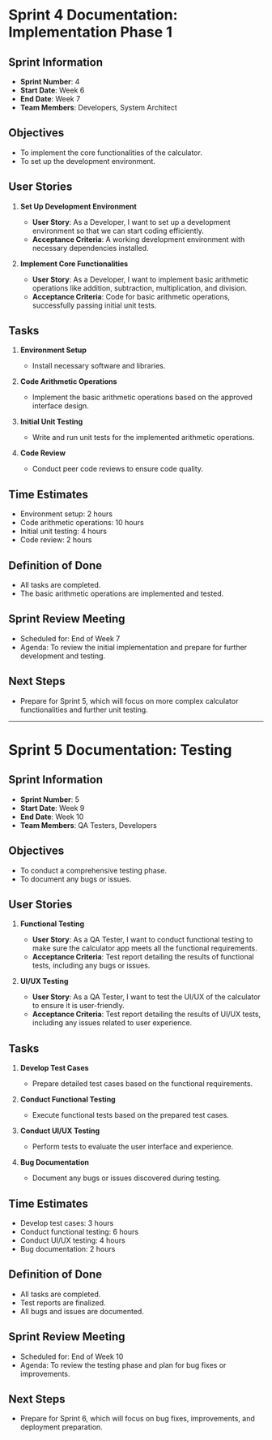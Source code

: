 
# Sprint 4 Documentation: Implementation Phase 1

## Sprint Information
- **Sprint Number**: 4
- **Start Date**: Week 6
- **End Date**: Week 7
- **Team Members**: Developers, System Architect

## Objectives

- To implement the core functionalities of the calculator.
- To set up the development environment.

## User Stories

1. **Set Up Development Environment**
    - **User Story**: As a Developer, I want to set up a development environment so that we can start coding efficiently.
    - **Acceptance Criteria**: A working development environment with necessary dependencies installed.

2. **Implement Core Functionalities**
    - **User Story**: As a Developer, I want to implement basic arithmetic operations like addition, subtraction, multiplication, and division.
    - **Acceptance Criteria**: Code for basic arithmetic operations, successfully passing initial unit tests.

## Tasks

1. **Environment Setup**
    - Install necessary software and libraries.
  
2. **Code Arithmetic Operations**
    - Implement the basic arithmetic operations based on the approved interface design.

3. **Initial Unit Testing**
    - Write and run unit tests for the implemented arithmetic operations.

4. **Code Review**
    - Conduct peer code reviews to ensure code quality.

## Time Estimates

- Environment setup: 2 hours
- Code arithmetic operations: 10 hours
- Initial unit testing: 4 hours
- Code review: 2 hours

## Definition of Done

- All tasks are completed.
- The basic arithmetic operations are implemented and tested.

## Sprint Review Meeting

- Scheduled for: End of Week 7
- Agenda: To review the initial implementation and prepare for further development and testing.

## Next Steps

- Prepare for Sprint 5, which will focus on more complex calculator functionalities and further unit testing.

---

# Sprint 5 Documentation: Testing

## Sprint Information
- **Sprint Number**: 5
- **Start Date**: Week 9
- **End Date**: Week 10
- **Team Members**: QA Testers, Developers

## Objectives

- To conduct a comprehensive testing phase.
- To document any bugs or issues.

## User Stories

1. **Functional Testing**
    - **User Story**: As a QA Tester, I want to conduct functional testing to make sure the calculator app meets all the functional requirements.
    - **Acceptance Criteria**: Test report detailing the results of functional tests, including any bugs or issues.

2. **UI/UX Testing**
    - **User Story**: As a QA Tester, I want to test the UI/UX of the calculator to ensure it is user-friendly.
    - **Acceptance Criteria**: Test report detailing the results of UI/UX tests, including any issues related to user experience.

## Tasks

1. **Develop Test Cases**
    - Prepare detailed test cases based on the functional requirements.
  
2. **Conduct Functional Testing**
    - Execute functional tests based on the prepared test cases.

3. **Conduct UI/UX Testing**
    - Perform tests to evaluate the user interface and experience.

4. **Bug Documentation**
    - Document any bugs or issues discovered during testing.

## Time Estimates

- Develop test cases: 3 hours
- Conduct functional testing: 6 hours
- Conduct UI/UX testing: 4 hours
- Bug documentation: 2 hours

## Definition of Done

- All tasks are completed.
- Test reports are finalized.
- All bugs and issues are documented.

## Sprint Review Meeting

- Scheduled for: End of Week 10
- Agenda: To review the testing phase and plan for bug fixes or improvements.

## Next Steps

- Prepare for Sprint 6, which will focus on bug fixes, improvements, and deployment preparation.


